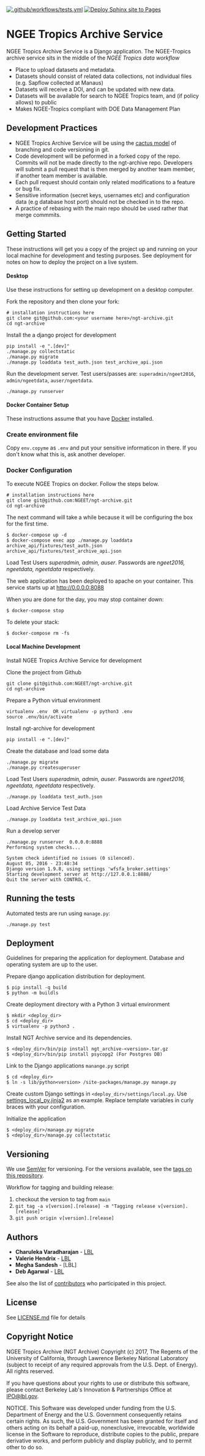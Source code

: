 [![.github/workflows/tests.yml](https://github.com/NGEET/ngt-archive/actions/workflows/tests.yml/badge.svg)](https://github.com/NGEET/ngt-archive/actions/workflows/tests.yml)
[![Deploy Sphinx site to Pages](https://github.com/NGEET/ngt-archive/actions/workflows/sphinx.yaml/badge.svg)](https://github.com/NGEET/ngt-archive/actions/workflows/sphinx.yaml)

# NGEE Tropics Archive Service

NGEE Tropics Archive Service is a Django application.  The NGEE-Tropics archive 
service sits in the middle of the *NGEE Tropics data workflow*

* Place to upload datasets and metadata.
* Datasets should consist of related data collections, not individual files (e.g. Sapflow collected at Manaus)
* Datasets will receive a DOI, and can be updated with new data.
* Datasets will be available for search to NGEE Tropics team, and (if policy allows) to public
* Makes NGEE-Tropics compliant with DOE Data Management Plan


## Development Practices

* NGEE Tropics Archive Service will be using the [cactus model](https://barro.github.io/2016/02/a-succesful-git-branching-model-considered-harmful/) 
  of branching and code versioning in git. 
* Code development will be peformed in a forked copy of the repo. Commits will not be 
  made directly to the ngt-archive repo. Developers will submit a pull 
  request that is then merged by another team member, if another team member is available.
* Each pull request should contain only related modifications to a feature or bug fix.  
* Sensitive information (secret keys, usernames etc) and configuration data 
  (e.g database host port) should not be checked in to the repo.
* A practice of rebasing with the main repo should be used rather that merge commmits.  

## Getting Started

These instructions will get you a copy of the project up and running on your local machine for 
development and testing purposes. See deployment for notes on how to deploy the project on a live system.

#### Desktop
Use these instructions for setting up development on a desktop computer.

Fork the repository and then clone your fork:

    # installation instructions here
    git clone git@github.com:<your username here>/ngt-archive.git
    cd ngt-archive

Install the a django project for development
    
    pip install -e ".[dev]"
    ./manage.py collectstatic
    ./manage.py migrate
    ./manage.py loaddata test_auth.json test_archive_api.json
    
    
Run the development server. Test users/passes are: `superadmin/ngeet2016`, `admin/ngeetdata`,
`auser/ngeetdata`.

    ./manage.py runserver

#### Docker Container Setup
These instructions assume that you have [Docker](#docker) installed. 

### Create environment file
Copy `env.copyme` as `.env` and put your sensitive informaticon in 
there. If you don't know what this is, ask another developer.

### <a name="docker"></a>Docker Configuration
To execute NGEE Tropics on docker.  Follow the steps below.

    # installation instructions here
    git clone git@github.com:NGEET/ngt-archive.git
    cd ngt-archive

The next command will take a while because it will be configuring the 
box for the first time.

    $ docker-compose up -d
    $ docker-compose exec app ./manage.py loaddata archive_api/fixtures/test_auth.json archive_api/fixtures/test_archive_api.json

Load Test Users *superadmin, admin, auser*. Passwords are 
*ngeet2016, ngeetdata, ngeetdata* respectively.
    
The web application has been deployed to apache on your container.
This service starts up at http://0.0.0.0:8088


When you are done for the day, you may stop container down:

    $ docker-compose stop
    
To delete your stack:

    $ docker-compose rm -fs

#### Local Machine Development

Install NGEE Tropics Archive Service for development

Clone the project from Github

```
git clone git@github.com:NGEET/ngt-archive.git
cd ngt-archive
```

Prepare a Python virtual environment

```
virtualenv .env  OR virtualenv -p python3 .env
source .env/bin/activate
```

Install ngt-archive for development
```
pip install -e ".[dev]"
```

Create the database and load some data

```
./manage.py migrate
./manage.py createsuperuser
```

Load Test Users *superadmin, admin, auser*. Passwords are 
*ngeet2016, ngeetdata, ngeetdata* respectively.

```
./manage.py loaddata test_auth.json 
```

Load Archive Service Test Data
```
./manage.py loaddata test_archive_api.json 
```

Run a develop server

```
./manage.py runserver  0.0.0.0:8888
Performing system checks...

System check identified no issues (0 silenced).
August 05, 2016 - 23:48:34
Django version 1.9.8, using settings 'wfsfa_broker.settings'
Starting development server at http://127.0.0.1:8888/
Quit the server with CONTROL-C.
```


## Running the tests

Automated tests are run using `manage.py`:

```
./manage.py test
```

## Deployment
Guidelines for preparing the application for deployment.
Database and operating system are up to the user.

Prepare django application distribution for deployment.

    $ pip install -q build
    $ python -m buildls

Create deployment directory with a Python 3 virtual environment

    $ mkdir <deploy_dir>
    $ cd <deploy_dir>
    $ virtualenv -p python3 .
    
Install NGT Archive service and its dependencies.

    $ <deploy_dir>/bin/pip install ngt_archive-<version>.tar.gz
    $ <deploy_dir>/bin/pip install psycopg2 (For Postgres DB)
    
Link to the Django applications `manange.py` script

    $ cd <deploy_dir>
    $ ln -s lib/python<version> /site-packages/manage.py manage.py
    
Create custom Django settings in `<deploy_dir>/settings/local.py`. Use
[settings_local_py.jinja2](settings_local_py.jinja2) as an example. Replace
template variables in curly braces with your configuration.

Initialize the application

    $ <deploy_dir>/manage.py migrate
    $ <deploy_dir>/manage.py collectstatic
    

## Versioning

We use [SemVer](http://semver.org/) for versioning. For the versions available, 
see the [tags on this repository](https://github.com/NGEET/ngt-archive/tags). 

Workflow for tagging and building release:

1. checkout the version to tag from `main`
1. `git tag -a v[version].[release] -m "Tagging release v[version].[release]"`
1. `git push origin v[version].[release]`

## Authors

* **Charuleka Varadharajan** - [LBL](http://eesa.lbl.gov/profiles/charuleka-varadharajan/)
* **Valerie Hendrix**  - [LBL](https://dst.lbl.gov/people.php?p=ValHendrix)
* **Megha Sandesh**  - [LBL]
* **Deb Agarwal**  - [LBL](https://dst.lbl.gov/people.php?p=DebAgarwal)

See also the list of [contributors](https://github.com/NGEET/ngt-archive/contributors) who participated in this project.

## License

See [LICENSE.md](LICENSE.md) file for details

## Copyright Notice

NGEE Tropics Archive (NGT Archive) Copyright (c) 2017, The Regents of the University of California, through Lawrence Berkeley National Laboratory (subject to receipt of any required approvals from the U.S. Dept. of Energy).  All rights reserved.
 
If you have questions about your rights to use or distribute this software, please contact Berkeley Lab's Innovation & Partnerships Office at  IPO@lbl.gov.
 
NOTICE.  This Software was developed under funding from the U.S. Department of Energy and the U.S. Government consequently retains certain rights. As such, the U.S. Government has been granted for itself and others acting on its behalf a paid-up, nonexclusive, irrevocable, worldwide license in the Software to reproduce, distribute copies to the public, prepare derivative works, and perform publicly and display publicly, and to permit other to do so. 
